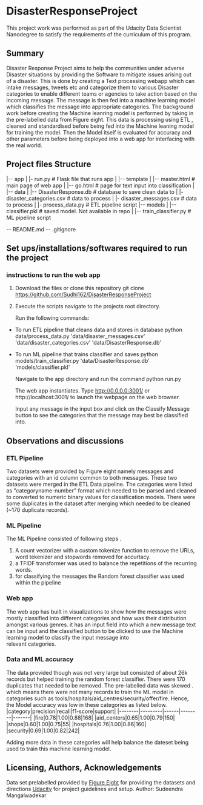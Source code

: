 # DisasterResponseProject
This project work was performed as part of the Udacity Data Scientist Nanodegree to satisfy the requirements of the curriculum of this program.

## Summary
Disaster Response Project aims to help the communities under adverse Disaster situations by providing the Software to mitigate issues arising out of a disaster.
This is done by creating a Text processing webapp which can intake messages, tweets etc and categorize them to various Disaster categories to enable different teams or agencies to take action based on the incoming message. The message is then fed into a machine learning model which classifies the message into appropriate categories. 
The background work before creating the Machine leanring model is performed by taking in the pre-labelled data from Figure eight. This data is processing using ETL , cleaned and standardised before being fed into the Machine leaning model for training the model. Then the Model itself is evaluated for accuracy and other parameters before being deployed into a web app for interfacing with the real world.

## Project files Structure

|-- app
|    |- run.py  # Flask file that runs app
|    |-- template
|          |-- master.html  # main page of web app
|          |-- go.html      # page for text input into classification
|    
|-- data
|    |-- DisasterResponse.db     # database to save clean data to
|    |- disaster_categories.csv  # data to process 
|    |- disaster_messages.csv    # data to process
|    |- process_data.py          # ETL pipeline script
|-- models
|    |-- classifier.pkl          # saved model. Not available in repo
|    |-- train_classifier.py     # ML pipeline script

-- README.md
-- .gitignore

## Set ups/installations/softwares required to run the project

 
### instructions to run the web app
1. Download the files or clone this repository
   git clone https://github.com/Sudhi162/DisasterResponseProject

2. Execute the scripts
   navigate to the projects root directory.
   
   Run the following commands:
- To run ETL pipeline that cleans data and stores in database
  python data/process_data.py 'data/disaster_messages.csv' 'data/disaster_categories.csv' 'data/DisasterResponse.db'
  
- To run ML pipeline that trains classifier and saves
  python models/train_classifier.py 'data/DisasterResponse.db' 'models/classifier.pkl'  

  Navigate to the app directory and run the command
  python run.py
  
  The web app instantiates. Type http://0.0.0.0:3001/ or http://localhost:3001/ to launch the webpage on the web browser.
  
  Input any message in the input box and click on the Classify Message button to see the categories that the message may best be classified into.
  
  
## Observations and discussions
  
### ETL Pipeline 
  Two datasets were provided by Figure eight namely messages and categories with an id column common to both messages. These two datasets were merged in the ETL Data pipeline.
  The categories were listed as "categoryname-number" format which needed to be parsed and cleaned to converted to numeric binary values for classification models.
  There were some duplicates in the dataset after merging which needed to be cleaned (~170 duplicate records).
  
### ML Pipeline
  The ML Pipeline consisted of following steps . 
  1. A count vectorizer with a custom tokenize function to remove the URLs, word tekenizer and stopwords removed for accurtacy.
  2. a TFIDF transformer was used to balance the repetitions of the recurring words. 
  3. for classifying the messages the Random forest classifier was used within the pipeline 

### Web app
  The web app has built in visualizations to show how the messages were mostly classified into different categories and how was their distribution amongst various genres. 
  it has an input field into which a new message text can be input and the classified button to be clicked to use the Machine learning model to classify the input message into   
  relevant categories. 
  
### Data and ML accuracy
  The data provided though was not very large but consisted of about 26k records but helped training the random forest classifier. There were 170 duplicates that needed to be removed. The pre-labelled data was skewed . which means there were not many records to train the ML model in categories such as tools/hospitals/aid_centres/security/offer/fire.
  Hence, the Model accuracy was low in these categories as listed below.
  |category|precision|recall|f1-score|support|
  |--------|---------|------|--------|-------|
  |fire|0.78|1.00|0.88|168|
  |aid_centers|0.65|1.00|0.79|150|
  |shops|0.60|1.00|0.75|55|
  |hospitals|0.76|1.00|0.86|160|
  |security|0.69|1.00|0.82|242|
  
  Adding more data in these categories will help balance the dateset being used to train this machine learning model.
  
  ## Licensing, Authors, Acknowledgements
  Data set prelabelled provided by [Figure Eight](https://www.figure-eight.com/) for providing the datasets and directions
 [Udacity](https://www.udacity.com/) for project guidelines and setup.
 Author: Sudeendra Mangalwadekar
